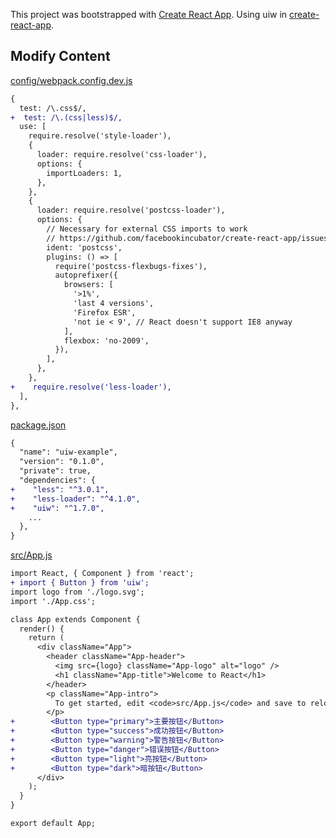 This project was bootstrapped with [Create React App](https://github.com/facebookincubator/create-react-app). Using uiw in [create-react-app](https://github.com/facebookincubator/create-react-app).

## Modify Content

[config/webpack.config.dev.js](https://github.com/uiw-react/uiw-example-create-react-app/blob/2593e115545f491a80fa8730ea4b99fee48cb8d1/config/webpack.config.dev.js#L159-L191)

```diff
{
  test: /\.css$/,
+  test: /\.(css|less)$/,
  use: [
    require.resolve('style-loader'),
    {
      loader: require.resolve('css-loader'),
      options: {
        importLoaders: 1,
      },
    },
    {
      loader: require.resolve('postcss-loader'),
      options: {
        // Necessary for external CSS imports to work
        // https://github.com/facebookincubator/create-react-app/issues/2677
        ident: 'postcss',
        plugins: () => [
          require('postcss-flexbugs-fixes'),
          autoprefixer({
            browsers: [
              '>1%',
              'last 4 versions',
              'Firefox ESR',
              'not ie < 9', // React doesn't support IE8 anyway
            ],
            flexbox: 'no-2009',
          }),
        ],
      },
    },
+    require.resolve('less-loader'),
  ],
},
```

[package.json](https://github.com/uiw-react/uiw-example-create-react-app/blob/2593e115545f491a80fa8730ea4b99fee48cb8d1/package.json#L5-L47)

```diff
{
  "name": "uiw-example",
  "version": "0.1.0",
  "private": true,
  "dependencies": {
+    "less": "^3.0.1",
+    "less-loader": "^4.1.0",
+    "uiw": "^1.7.0",
    ...
  },
}
```

[src/App.js](https://github.com/uiw-react/uiw-example-create-react-app/blob/2593e115545f491a80fa8730ea4b99fee48cb8d1/src/App.js#L2)

```diff
import React, { Component } from 'react';
+ import { Button } from 'uiw';
import logo from './logo.svg';
import './App.css';

class App extends Component {
  render() {
    return (
      <div className="App">
        <header className="App-header">
          <img src={logo} className="App-logo" alt="logo" />
          <h1 className="App-title">Welcome to React</h1>
        </header>
        <p className="App-intro">
          To get started, edit <code>src/App.js</code> and save to reload.
        </p>
+        <Button type="primary">主要按钮</Button>
+        <Button type="success">成功按钮</Button>
+        <Button type="warning">警告按钮</Button>
+        <Button type="danger">错误按钮</Button>
+        <Button type="light">亮按钮</Button>
+        <Button type="dark">暗按钮</Button>
      </div>
    );
  }
}

export default App;
```